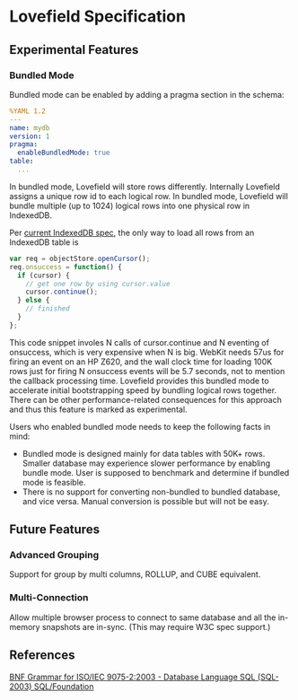 # Lovefield Specification

## Experimental Features

### Bundled Mode

Bundled mode can be enabled by adding a pragma section in the schema:

```yaml
%YAML 1.2
---
name: mydb
version: 1
pragma:
  enableBundledMode: true
table:
  ...
```

In bundled mode, Lovefield will store rows differently. Internally Lovefield assigns a unique row id to each logical row. In bundled mode, Lovefield will bundle multiple (up to 1024) logical rows into one physical row in IndexedDB.

Per [current IndexedDB spec](http://www.w3.org/TR/2013/CR-IndexedDB-20130704/), the only way to load all rows from an IndexedDB table is

```js
var req = objectStore.openCursor();
req.onsuccess = function() {
  if (cursor) {
    // get one row by using cursor.value
    cursor.continue();
  } else {
    // finished
  }
};
```

This code snippet involes N calls of cursor.continue and N eventing of onsuccess, which is very expensive when N is big. WebKit needs 57us for firing an event on an HP Z620, and the wall clock time for loading 100K rows just for firing N onsuccess events will be 5.7 seconds, not to mention the callback processing time. Lovefield provides this bundled mode to accelerate initial bootstrapping speed by bundling logical rows together. There can be other performance-related consequences for this approach and thus this feature is marked as experimental.

Users who enabled bundled mode needs to keep the following facts in mind:

* Bundled mode is designed mainly for data tables with 50K+ rows. Smaller database may experience slower performance by enabling bundle mode. User is supposed to benchmark and determine if bundled mode is feasible.
* There is no support for converting non-bundled to bundled database, and vice versa. Manual conversion is possible but will not be easy.

## Future Features

### Advanced Grouping

Support for group by multi columns, ROLLUP, and CUBE equivalent.

### Multi-Connection

Allow multiple browser process to connect to same database and all the in-memory snapshots are in-sync. (This may require W3C spec support.)

## References

[BNF Grammar for ISO/IEC 9075-2:2003 - Database Language SQL (SQL-2003) SQL/Foundation](http://savage.net.au/SQL/sql-2003-2.bnf.html)
